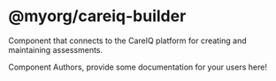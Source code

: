 @myorg/careiq-builder
===============================================
Component that connects to the CareIQ platform for creating and maintaining assessments.

Component Authors, provide some documentation for your users here!